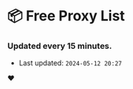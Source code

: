 # :package: Free Proxy List
### Updated every 15 minutes.

- Last updated: `2024-05-12 20:27`

:heart:

